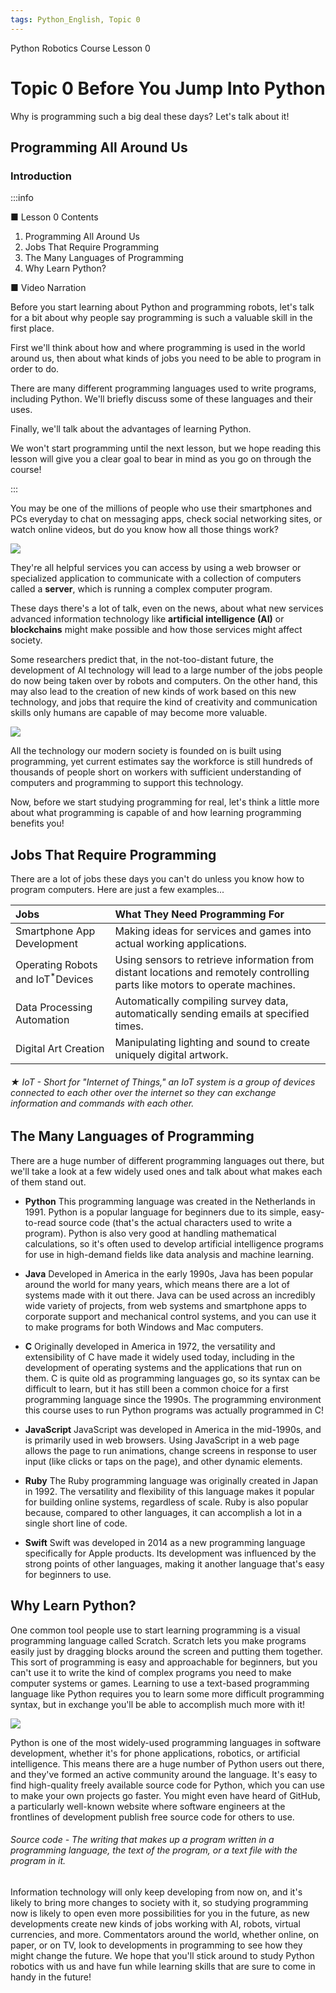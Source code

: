 ```yaml
---
tags: Python_English, Topic 0
---
```


Python Robotics Course Lesson 0

Topic 0
Before You Jump Into Python
===
Why is programming such a big deal these days? Let's talk about it!


## Programming All Around Us

### Introduction

:::info

■ Lesson 0 Contents

1. Programming All Around Us
2. Jobs That Require Programming
3. The Many Languages of Programming
4. Why Learn Python?

■ Video Narration

Before you start learning about Python and programming robots, let's talk for a bit about why people say programming is such a valuable skill in the first place.

First we'll think about how and where programming is used in the world around us, then about what kinds of jobs you need to be able to program in order to do.

There are many different programming languages used to write programs, including Python. We'll briefly discuss some of these languages and their uses.

Finally, we'll talk about the advantages of learning Python.

We won't start programming until the next lesson, but we hope reading this lesson will give you a clear goal to bear in mind as you go on through the course!

:::

You may be one of the millions of people who use their smartphones and PCs everyday to chat on messaging apps, check social networking sites, or watch online videos, but do you know how all those things work?

<img src="https://www.artec-kk.co.jp/school/cl/textbooks/material_en/topic_0/0_1_E.png"/>

They're all helpful services you can access by using a web browser or specialized application to communicate with a collection of computers called a **server**, which is running a complex computer program.

These days there's a lot of talk, even on the news, about what new services advanced information technology like **artificial intelligence (AI)** or **blockchains** might make possible and how those services might affect society.

Some researchers predict that, in the not-too-distant future, the development of AI technology will lead to a large number of the jobs people do now being taken over by robots and computers. On the other hand, this may also lead to the creation of new kinds of work based on this new technology, and jobs that require the kind of creativity and communication skills only humans are capable of may become more valuable.

<img src="https://www.artec-kk.co.jp/school/cl/textbooks/material_en/topic_0/0_2_E.png"/>

All the technology our modern society is founded on is built using programming, yet current estimates say the workforce is still hundreds of thousands of people short on workers with sufficient understanding of computers and programming to support this technology.

Now, before we start studying programming for real, let's think a little more about what programming is capable of and how learning programming benefits you!

## Jobs That Require Programming

There are a lot of jobs these days you can't do unless you know how to program computers. Here are just a few examples...

|Jobs|What They Need Programming For|
|:---|:---|
|Smartphone App Development|Making ideas for services and games into actual working applications.|
|Operating Robots and IoT<sup>*</sup>Devices|Using sensors to retrieve information from distant locations and remotely controlling parts like motors to operate machines.|
|Data Processing Automation|Automatically compiling survey data, automatically sending emails at specified times.|
|Digital Art Creation|Manipulating lighting and sound to create uniquely digital artwork.|
	
###### ★ IoT - Short for "Internet of Things," an IoT system is a group of devices connected to each other over the internet so they can exchange information and commands with each other.

## The Many Languages of Programming

There are a huge number of different programming languages out there, but we'll take a look at a few widely used ones and talk about what makes each of them stand out.

* **Python**
This programming language was created in the Netherlands in 1991. Python is a popular language for beginners due to its simple, easy-to-read source code (that's the actual characters used to write a program). Python is also very good at handling mathematical calculations, so it's often used to develop artificial intelligence programs for use in high-demand fields like data analysis and machine learning.

* **Java**
Developed in America in the early 1990s, Java has been popular around the world for many years, which means there are a lot of systems made with it out there. Java can be used across an incredibly wide variety of projects, from web systems and smartphone apps to corporate support and mechanical control systems, and you can use it to make programs for both Windows and Mac computers.

* **C**
Originally developed in America in 1972, the versatility and extensibility of C have made it widely used today, including in the development of operating systems and the applications that run on them. C is quite old as programming languages go, so its syntax can be difficult to learn, but it has still been a common choice for a first programming language since the 1990s. The programming environment this course uses to run Python programs was actually programmed in C!

* **JavaScript**
JavaScript was developed in America in the mid-1990s, and is primarily used in web browsers. Using JavaScript in a web page allows the page to run animations, change screens in response to user input (like clicks or taps on the page), and other dynamic elements.

* **Ruby**
The Ruby programming language was originally created in Japan in 1992. The versatility and flexibility of this language makes it popular for building online systems, regardless of scale. Ruby is also popular because, compared to other languages, it can accomplish a lot in a single short line of code.

* **Swift**
Swift was developed in 2014 as a new programming language specifically for Apple products. Its development was influenced by the strong points of other languages, making it another language that's easy for beginners to use.

## Why Learn Python?
One common tool people use to start learning programming is a visual programming language called Scratch. Scratch lets you make programs easily just by dragging blocks around the screen and putting them together. This sort of programming is easy and approachable for beginners, but you can't use it to write the kind of complex programs you need to make computer systems or games. Learning to use a text-based programming language like Python requires you to learn some more difficult programming syntax, but in exchange you'll be able to accomplish much more with it!

<img src="https://www.artec-kk.co.jp/school/cl/textbooks/material_en/topic_0/0_3_E.png"/>

Python is one of the most widely-used programming languages in software development, whether it's for phone applications, robotics, or artificial intelligence. This means there are a huge number of Python users out there, and they've formed an active community around the language. It's easy to find high-quality freely available source code for Python, which you can use to make your own projects go faster. You might even have heard of GitHub, a particularly well-known website where software engineers at the frontlines of development publish free source code for others to use.

###### Source code - The writing that makes up a program written in a programming language, the text of the program, or a text file with the program in it.

Information technology will only keep developing from now on, and it's likely to bring more changes to society with it, so studying programming now is likely to open even more possibilities for you in the future, as new developments create new kinds of jobs working with AI, robots, virtual currencies, and more. Commentators around the world, whether online, on paper, or on TV, look to developments in programming to see how they might change the future. We hope that you'll stick around to study Python robotics with us and have fun while learning skills that are sure to come in handy in the future!